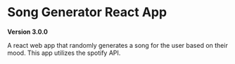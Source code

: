 # Song Generator React App 

**Version 3.0.0**

A react web app that randomly generates a song for the user based on their mood. This app utilizes the spotify API. 